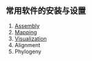 ## 常用软件的安装与设置

1. [Assembly](assembly.md)
2. [Mapping](mapping.md)
3. [Visualization](visualization.md)
4. Alignment
5. Phylogeny
